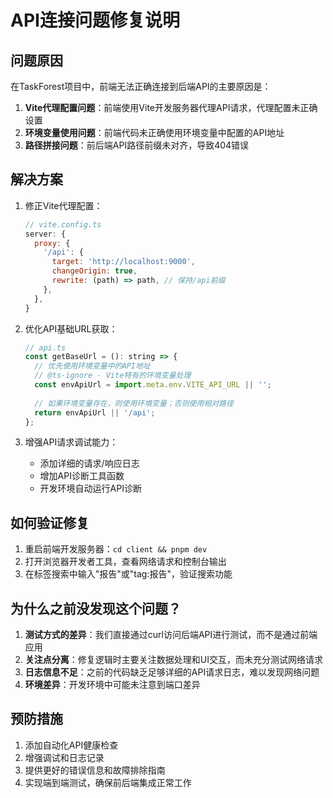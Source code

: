 # API连接问题修复说明

## 问题原因

在TaskForest项目中，前端无法正确连接到后端API的主要原因是：

1. **Vite代理配置问题**：前端使用Vite开发服务器代理API请求，代理配置未正确设置
2. **环境变量使用问题**：前端代码未正确使用环境变量中配置的API地址
3. **路径拼接问题**：前后端API路径前缀未对齐，导致404错误

## 解决方案

1. 修正Vite代理配置：
   ```js
   // vite.config.ts
   server: {
     proxy: {
       '/api': {
         target: 'http://localhost:9000',
         changeOrigin: true,
         rewrite: (path) => path, // 保持/api前缀
       },
     },
   }
   ```

2. 优化API基础URL获取：
   ```js
   // api.ts
   const getBaseUrl = (): string => {
     // 优先使用环境变量中的API地址
     // @ts-ignore - Vite特有的环境变量处理
     const envApiUrl = import.meta.env.VITE_API_URL || '';
     
     // 如果环境变量存在，则使用环境变量；否则使用相对路径
     return envApiUrl || '/api';
   };
   ```

3. 增强API请求调试能力：
   - 添加详细的请求/响应日志
   - 增加API诊断工具函数
   - 开发环境自动运行API诊断

## 如何验证修复

1. 重启前端开发服务器：`cd client && pnpm dev`
2. 打开浏览器开发者工具，查看网络请求和控制台输出
3. 在标签搜索中输入"报告"或"tag:报告"，验证搜索功能

## 为什么之前没发现这个问题？

1. **测试方式的差异**：我们直接通过curl访问后端API进行测试，而不是通过前端应用
2. **关注点分离**：修复逻辑时主要关注数据处理和UI交互，而未充分测试网络请求
3. **日志信息不足**：之前的代码缺乏足够详细的API请求日志，难以发现网络问题
4. **环境差异**：开发环境中可能未注意到端口差异

## 预防措施

1. 添加自动化API健康检查
2. 增强调试和日志记录
3. 提供更好的错误信息和故障排除指南
4. 实现端到端测试，确保前后端集成正常工作 